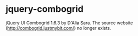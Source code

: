 # jquery-combogrid

jQuery UI Combogrid 1.6.3 by D'Alia Sara. The source website (http://combogrid.justmybit.com/) no longer exists.
